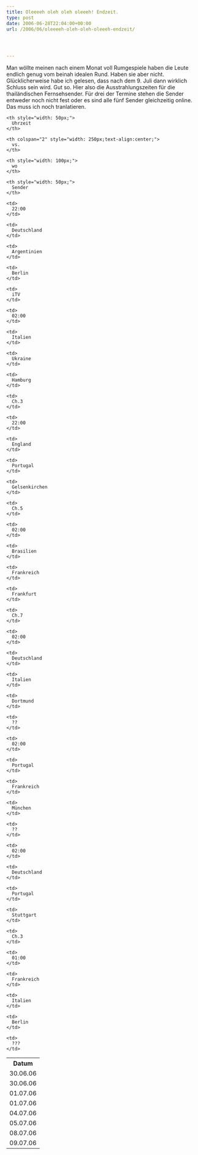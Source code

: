 ```yaml
---
title: Oleeeeh oleh oleh oleeeh! Endzeit.
type: post
date: 2006-06-28T22:04:00+00:00
url: /2006/06/oleeeeh-oleh-oleh-oleeeh-endzeit/




---
```

Man wöllte meinen nach einem Monat voll Rumgespiele haben die Leute endlich genug vom beinah idealen Rund. Haben sie aber nicht. Glücklicherweise habe ich gelesen, dass nach dem 9. Juli dann wirklich Schluss sein wird. Gut so. Hier also die Ausstrahlungszeiten für die thailändischen Fernsehsender. Für drei der Termine stehen die Sender entweder noch nicht fest oder es sind alle fünf Sender gleichzeitig online. Das muss ich noch tranlatieren.

<table summary="Ausstrahlungszeiten der Fussball-WM in Thailand, letzte Runde" cellspacing="0">
  <tr>
    <th style="width: 70px;">
      Datum
    </th>

    <th style="width: 50px;">
      Uhrzeit
    </th>

    <th colspan="2" style="width: 250px;text-align:center;">
      vs.
    </th>

    <th style="width: 100px;">
      wo
    </th>

    <th style="width: 50px;">
      Sender
    </th>
  </tr>

  <tr class="odd">
    <td>
      30.06.06
    </td>

    <td>
      22:00
    </td>

    <td>
      Deutschland
    </td>

    <td>
      Argentinien
    </td>

    <td>
      Berlin
    </td>

    <td>
      iTV
    </td>
  </tr>

  <tr class="even">
    <td>
      30.06.06
    </td>

    <td>
      02:00
    </td>

    <td>
      Italien
    </td>

    <td>
      Ukraine
    </td>

    <td>
      Hamburg
    </td>

    <td>
      Ch.3
    </td>
  </tr>

  <tr class="odd">
    <td>
      01.07.06
    </td>

    <td>
      22:00
    </td>

    <td>
      England
    </td>

    <td>
      Portugal
    </td>

    <td>
      Gelsenkirchen
    </td>

    <td>
      Ch.5
    </td>
  </tr>

  <tr class="even">
    <td>
      01.07.06
    </td>

    <td>
      02:00
    </td>

    <td>
      Brasilien
    </td>

    <td>
      Frankreich
    </td>

    <td>
      Frankfurt
    </td>

    <td>
      Ch.7
    </td>
  </tr>

  <tr class="odd">
    <td>
      04.07.06
    </td>

    <td>
      02:00
    </td>

    <td>
      Deutschland
    </td>

    <td>
      Italien
    </td>

    <td>
      Dortmund
    </td>

    <td>
      ??
    </td>
  </tr>

  <tr class="even">
    <td>
      05.07.06
    </td>

    <td>
      02:00
    </td>

    <td>
      Portugal
    </td>

    <td>
      Frankreich
    </td>

    <td>
      München
    </td>

    <td>
      ??
    </td>
  </tr>

  <tr class="odd">
    <td>
      08.07.06
    </td>

    <td>
      02:00
    </td>

    <td>
      Deutschland
    </td>

    <td>
      Portugal
    </td>

    <td>
      Stuttgart
    </td>

    <td>
      Ch.3
    </td>
  </tr>

  <tr class="even">
    <td>
      09.07.06
    </td>

    <td>
      01:00
    </td>

    <td>
      Frankreich
    </td>

    <td>
      Italien
    </td>

    <td>
      Berlin
    </td>

    <td>
      ???
    </td>
  </tr>
</table>
